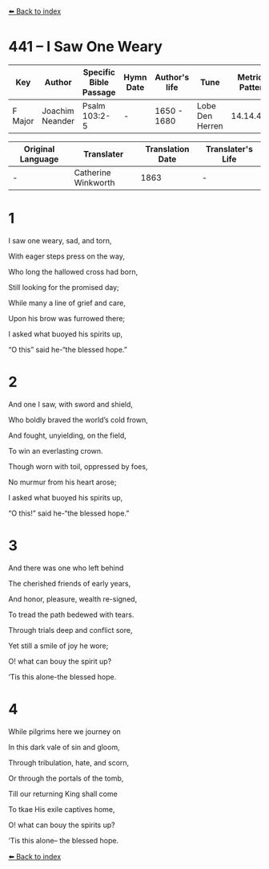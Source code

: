 [⬅️ Back to index](../README.md)

# 441 – I Saw One Weary

Key | Author   | Specific Bible Passage     |Hymn Date |Author's life |Tune |Metrical Pattern   |Composer/Source                                                                                        
-- | --------- | ---------------------------|----------|--------------|-----|-------------------|-------------   
F Major  | Joachim Neander      | Psalm 103:2-5 | -  | 1650 - 1680 | Lobe Den Herren | 14.14.4.7.8 | Chorale Book for England, 1863 

Original Language | Translater | Translation Date   | Translater's Life     
----------------- | --------- | --------------------|-------------   
\-  | Catherine Winkworth      | 1863 | -  | 1827 - 1878 



# 1

I saw one weary, sad, and torn,

With eager steps press on the way,

Who long the hallowed cross had born,

Still looking for the promised day;

While many a line of grief and care,

Upon his brow was furrowed there;

I asked what buoyed his spirits up,

“O this” said he-“the blessed hope.”



# 2

And one I saw, with sword and shield,

Who boldly braved the world’s cold frown,

And fought, unyielding, on the field,

To win an everlasting crown.

Though worn with toil, oppressed by foes,

No murmur from his heart arose;

I asked what buoyed his spirits up,

“O this!” said he-“the blessed hope.”



# 3

And there was one who left behind

The cherished friends of early years,

And honor, pleasure, wealth re-signed,

To tread the path bedewed with tears.

Through trials deep and conflict sore,

Yet still a smile of joy he wore;

O! what can bouy the spirit up?

‘Tis this alone-the blessed hope.



# 4

While pilgrims here we journey on

In this dark vale of sin and gloom,

Through tribulation, hate, and scorn,

Or through the portals of the tomb,

Till our returning King shall come

To tkae His exile captives home,

O! what can bouy the spirits up?

‘Tis this alone– the blessed hope.

[⬅️ Back to index](../README.md)
